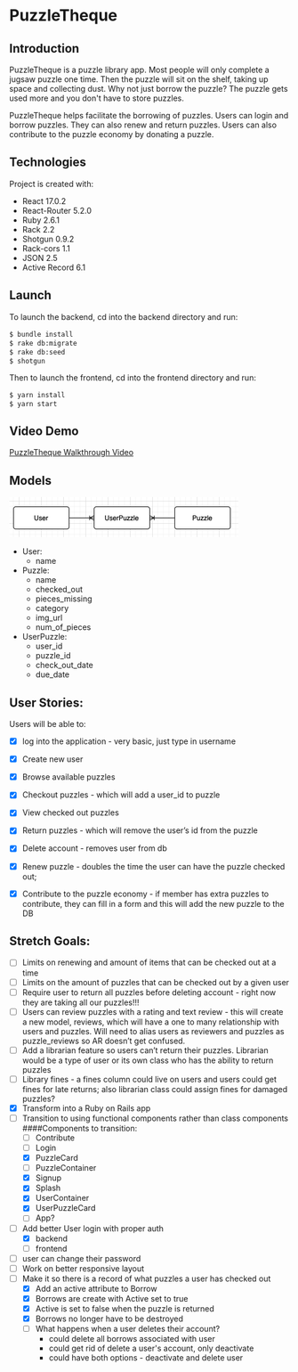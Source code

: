 # PuzzleTheque

## Introduction
PuzzleTheque is a puzzle library app. Most people will only complete a jugsaw puzzle one time. Then the puzzle will sit on the shelf, taking up space and collecting dust. Why not just borrow the puzzle? The puzzle gets used more and you don't have to store puzzles.

PuzzleTheque helps facilitate the borrowing of puzzles. Users can login and borrow puzzles. They can also renew and return puzzles. Users can also contribute to the puzzle economy by donating a puzzle. 

## Technologies
Project is created with:
- React 17.0.2
- React-Router 5.2.0
- Ruby 2.6.1
- Rack 2.2
- Shotgun 0.9.2
- Rack-cors 1.1
- JSON 2.5
- Active Record 6.1

## Launch
To launch the backend, cd into the backend directory and run:

```
$ bundle install
$ rake db:migrate
$ rake db:seed
$ shotgun
```
Then to launch the frontend, cd into the frontend directory and run:
```
$ yarn install
$ yarn start
```

## Video Demo
<a href="https://www.loom.com/share/ac4af1c5f89c4b3c958c3842bfc7e63c" target="_blank">PuzzleTheque Walkthrough Video</a>

## Models
![Model Relationships](./model-relationships.png)

- User:
    - name
- Puzzle:
    - name
    - checked_out
    - pieces_missing
    - category
    - img_url
    - num_of_pieces
- UserPuzzle:
    - user_id
    - puzzle_id
    - check_out_date
    - due_date

## User Stories:
Users will be able to:
- [x] log into the application - very basic, just type in username
- [x] Create new user
- [x] Browse available puzzles
- [x] Checkout puzzles - which will add a user_id to puzzle
- [x] View checked out puzzles
- [x] Return puzzles - which will remove the user’s id from the puzzle
- [x] Delete account - removes user from db
- [x] Renew puzzle - doubles the time the user can have the puzzle checked out;
- [x] Contribute to the puzzle economy - if member has extra puzzles to contribute, they can fill in a form and this will add the new puzzle to the DB


## Stretch Goals:
- [ ] Limits on renewing and amount of items that can be checked out at a time
- [ ] Limits on the amount of puzzles that can be checked out by a given user
- [ ] Require user to return all puzzles before deleting account - right now they are taking all our puzzles!!!
- [ ] Users can review puzzles with a rating and text review - this will create a new model, reviews, which will have a one to many relationship with users and puzzles. Will need to alias users as reviewers and puzzles as puzzle_reviews so AR doesn’t get confused.
- [ ] Add a librarian feature so users can’t return their puzzles. Librarian would be a type of user or its own class who has the ability to return puzzles
- [ ] Library fines - a fines column could live on users and users could get fines for late returns; also librarian class could assign fines for damaged puzzles?
- [x] Transform into a Ruby on Rails app
- [ ] Transition to using functional components rather than class components
    ####Components to transition:
    - [ ] Contribute
    - [ ] Login
    - [x] PuzzleCard
    - [ ] PuzzleContainer
    - [x] Signup
    - [x] Splash
    - [x] UserContainer
    - [x] UserPuzzleCard
    - [ ] App?

- [ ] Add better User login with proper auth
    - [x] backend
    - [ ] frontend
- [ ] user can change their password
- [ ] Work on better responsive layout
- [ ] Make it so there is a record of what puzzles a user has checked out
    - [x] Add an active attribute to Borrow
    - [x] Borrows are create with Active set to true
    - [x] Active is set to false when the puzzle is returned
    - [x] Borrows no longer have to be destroyed
    - [ ] What happens when a user deletes their account?
        - could delete all borrows associated with user
        - could get rid of delete a user's account, only deactivate
        - could have both options - deactivate and delete user